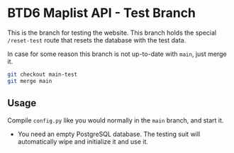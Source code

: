 # BTD6 Maplist API - Test Branch

This is the branch for testing the website. This branch holds the special `/reset-test` route that resets the database with the test data.

In case for some reason this branch is not up-to-date with `main`, just merge it.
```bash
git checkout main-test
git merge main
```

## Usage

Compile `config.py` like you would normally in the `main` branch, and start it.
- You need an empty PostgreSQL database. The testing suit will automatically wipe and initialize it and use it.
